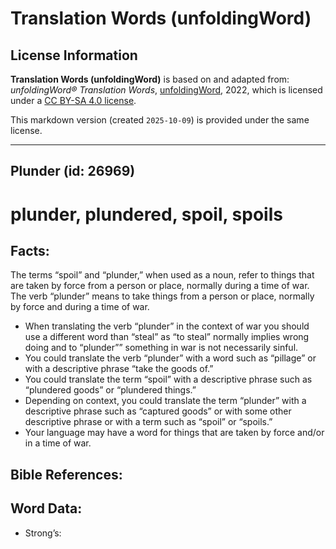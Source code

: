 # Translation Words (unfoldingWord)

## License Information

**Translation Words (unfoldingWord)** is based on and adapted from: _unfoldingWord® Translation Words_, [unfoldingWord](https://unfoldingword.org/utw), 2022, which is licensed under a [CC BY-SA 4.0 license](https://creativecommons.org/licenses/by-sa/4.0/legalcode.en).

This markdown version (created `2025-10-09`) is provided under the same license.



--------------------------------

## Plunder (id: 26969)

plunder, plundered, spoil, spoils
=================================

Facts:
------

The terms “spoil” and “plunder,” when used as a noun, refer to things that are taken by force from a person or place, normally during a time of war. The verb “plunder” means to take things from a person or place, normally by force and during a time of war.

* When translating the verb “plunder” in the context of war you should use a different word than “steal” as “to steal” normally implies wrong doing and to “plunder”” something in war is not necessarily sinful.
* You could translate the verb “plunder” with a word such as “pillage” or with a descriptive phrase “take the goods of.”
* You could translate the term “spoil” with a descriptive phrase such as “plundered goods” or “plundered things.”
* Depending on context, you could translate the term “plunder” with a descriptive phrase such as “captured goods” or with some other descriptive phrase or with a term such as “spoil” or “spoils.”
* Your language may have a word for things that are taken by force and/or in a time of war.

Bible References:
-----------------

Word Data:
----------

* Strong’s:


